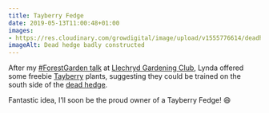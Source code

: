 ```yaml
---
title: Tayberry Fedge
date: 2019-05-13T11:00:48+01:00
images: 
- https://res.cloudinary.com/growdigital/image/upload/v1555776614/deadhedge-39D0EDB7.jpg
imageAlt: Dead hedge badly constructed
---
```


After my [#ForestGarden talk](https://www.forestgarden.wales/talks/ldgc/) at [Llechryd Gardening Club](https://www.facebook.com/LlechrydDGC/), Lynda offered some freebie [Tayberry](https://en.wikipedia.org/wiki/Tayberry) plants, suggesting they could be trained on the south side of the [dead hedge](https://www.forestgarden.wales/blog/dead-hedging-forest-garden/).

Fantastic idea, I’ll soon be the proud owner of a Tayberry Fedge! 😄
